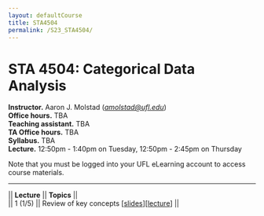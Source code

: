```yaml
---
layout: defaultCourse
title: STA4504
permalink: /S23_STA4504/
---
```


# STA 4504: Categorical Data Analysis  
**Instructor.** Aaron J. Molstad (*amolstad@ufl.edu*)  
**Office hours.** TBA  
**Teaching assistant.** TBA  
**TA Office hours.** TBA  
**Syllabus.** TBA  
**Lecture.** 12:50pm - 1:40pm on Tuesday, 12:50pm - 2:45pm on Thursday  

Note that you must be logged into your UFL eLearning account to access course materials.   

---------------  

||  **Lecture** ||  **Topics** ||  
|| 1 (1/5)  || Review of key concepts [[slides](https://ufl.instructure.com/files/65543791/download?download_frd=1)][[lecture](https://ufl.instructure.com/courses/449490/files?preview=65548987)] ||   

